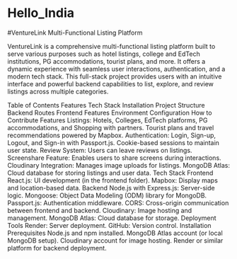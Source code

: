 # Hello_India


#VentureLink
Multi-Functional Listing Platform

VentureLink is a comprehensive multi-functional listing platform built to serve various purposes such as hotel listings, college and EdTech institutions, PG accommodations, tourist plans, and more. It offers a dynamic experience with seamless user interactions, authentication, and a modern tech stack. This full-stack project provides users with an intuitive interface and powerful backend capabilities to list, explore, and review listings across multiple categories.

Table of Contents
Features
Tech Stack
Installation
Project Structure
Backend Routes
Frontend Features
Environment Configuration
How to Contribute
Features
Listings:
Hotels, Colleges, EdTech platforms, PG accommodations, and Shopping with partners.
Tourist plans and travel recommendations powered by Mapbox.
Authentication:
Login, Sign-up, Logout, and Sign-in with Passport.js.
Cookie-based sessions to maintain user state.
Review System: Users can leave reviews on listings.
Screenshare Feature: Enables users to share screens during interactions.
Cloudinary Integration: Manages image uploads for listings.
MongoDB Atlas: Cloud database for storing listings and user data.
Tech Stack
Frontend
React.js: UI development (in the frontend folder).
Mapbox: Display maps and location-based data.
Backend
Node.js with Express.js: Server-side logic.
Mongoose: Object Data Modeling (ODM) library for MongoDB.
Passport.js: Authentication middleware.
CORS: Cross-origin communication between frontend and backend.
Cloudinary: Image hosting and management.
MongoDB Atlas: Cloud database for storage.
Deployment Tools
Render: Server deployment.
GitHub: Version control.
Installation
Prerequisites
Node.js and npm installed.
MongoDB Atlas account (or local MongoDB setup).
Cloudinary account for image hosting.
Render or similar platform for backend deployment.
